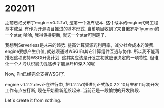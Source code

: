# 202011

之前已经发布了engine v0.2.2a1, 是第一个发布版本.
这个版本的engine代码工程基本成型. 有作为开源项目推进的基本形式.
当前项目收到了来自俄罗斯Tyumen的一个star, 哈哈, 我得保持更新, 就这一个star可别跑了.

我想到Serverless是未来的趋势. 提高计算资源的利用率，减少社会成本的浪费.
engine要想产生价值, 就必须通过WSGI和其它计算组件互通与协作.
所以我不能再推迟这项支持WSGI开发计划. 这其实应该是开发之初就应该决定的一项特性,
但谁让一个人的认识能力是逐步才能展开和深入的呢.

Now, Pin已经完全支持WSGI了.

engine v0.2.2.dev正在进行中, 把0.2.2a1推进到正式版0.2.2
10月末和11月初开发工作有点被打断, 现在开始重新组织起来.
当前正是一段愉悦的开发阶段.

Let`s create it from nothing.
